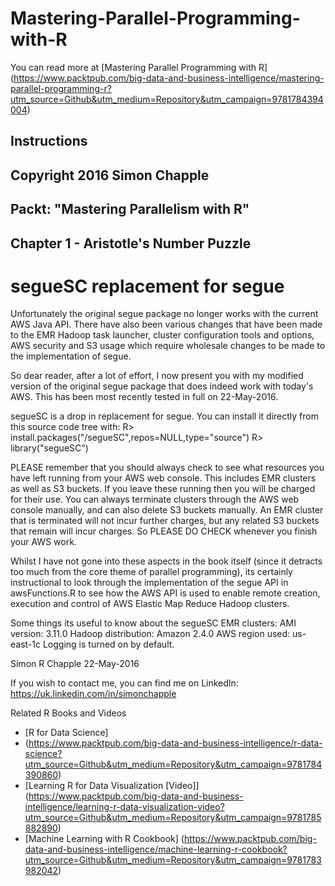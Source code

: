 
 # Mastering-Parallel-Programming-with-R

You can read more at [Mastering Parallel Programming with R]
(https://www.packtpub.com/big-data-and-business-intelligence/mastering-parallel-programming-r?utm_source=Github&utm_medium=Repository&utm_campaign=9781784394004)

## Instructions
##
## Copyright 2016 Simon Chapple
##
## Packt: "Mastering Parallelism with R"
## Chapter 1 - Aristotle's Number Puzzle
##

segueSC replacement for segue
=============================

Unfortunately the original segue package no longer works with the current AWS Java API.
There have also been various changes that have been made to the EMR Hadoop task launcher,
cluster configuration tools and options, AWS security and S3 usage which require wholesale
changes to be made to the implementation of segue.

So dear reader, after a lot of effort, I now present you with my modified version of the
original segue package that does indeed work with today's AWS. This has been most recently
tested in full on 22-May-2016.

segueSC is a drop in replacement for segue.
You can install it directly from this source code tree with:
R> install.packages("<your directory path>/segueSC",repos=NULL,type="source")
R> library("segueSC")

PLEASE remember that you should always check to see what resources you have left running
from your AWS web console. This includes EMR clusters as well as S3 buckets. If you leave
these running then you will be charged for their use. You can always terminate clusters
through the AWS web console manually, and can also delete S3 buckets manually. An EMR
cluster that is terminated will not incur further charges, but any related S3 buckets
that remain will incur charges. So PLEASE DO CHECK whenever you finish your AWS work.

Whilst I have not gone into these aspects in the book itself (since it detracts too much
from the core theme of parallel programming), its certainly instructional to look through
the implementation of the segue API in awsFunctions.R to see how the AWS API is used to
enable remote creation, execution and control of AWS Elastic Map Reduce Hadoop clusters.
 
Some things its useful to know about the segueSC EMR clusters:
AMI version: 3.11.0
Hadoop distribution: Amazon 2.4.0
AWS region used: us-east-1c
Logging is turned on by default.

Simon R Chapple
22-May-2016

If you wish to contact me, you can find me on LinkedIn:
https://uk.linkedin.com/in/simonchapple



Related R Books and Videos

* [R for Data Science] 
* (https://www.packtpub.com/big-data-and-business-intelligence/r-data-science?utm_source=Github&utm_medium=Repository&utm_campaign=9781784390860)
* [Learning R for Data Visualization  [Video]] (https://www.packtpub.com/big-data-and-business-intelligence/learning-r-data-visualization-video?utm_source=Github&utm_medium=Repository&utm_campaign=9781785882890)
* [Machine Learning with R Cookbook] (https://www.packtpub.com/big-data-and-business-intelligence/machine-learning-r-cookbook?utm_source=Github&utm_medium=Repository&utm_campaign=9781783982042)


